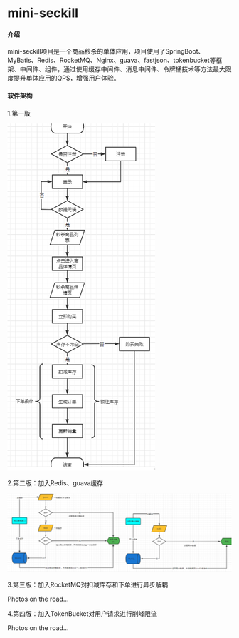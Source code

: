 # mini-seckill

#### 介绍
mini-seckill项目是一个商品秒杀的单体应用，项目使用了SpringBoot、MyBatis、Redis、RocketMQ、Nginx、guava、fastjson、tokenbucket等框架、中间件、组件，通过使用缓存中间件、消息中间件、令牌桶技术等方法最大限度提升单体应用的QPS，增强用户体验。

#### 软件架构

1.第一版

![输入图片说明](image.png)

2.第二版：加入Redis、guava缓存

![输入图片说明](src/image.png)

3.第三版：加入RocketMQ对扣减库存和下单进行异步解耦

Photos on the road...

4.第四版：加入TokenBucket对用户请求进行削峰限流

Photos on the road...
